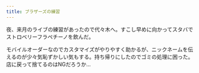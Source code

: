 ```yaml
---
title: ブラザーズの練習
---
```


夜、来月のライブの練習があったので代々木へ。すこし早めに向かってスタバでストロベリーフラペチーノを飲んだ。

モバイルオーダーなのでカスタマイズがやりやすく助かるが、ニックネームを伝えるのが少々気恥ずかしい気もする。持ち帰りにしたのでゴミの処理に困った。店に戻って捨てるのはNGだろうか...
